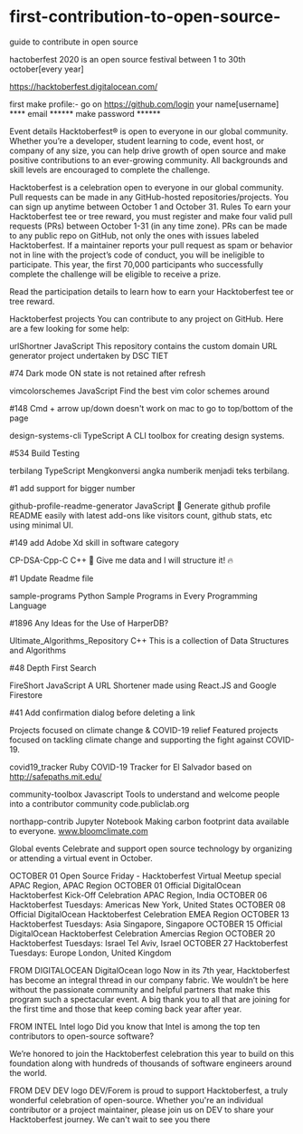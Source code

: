 # first-contribution-to-open-source-
guide to contribute in open source 

hactoberfest 2020
is an open source festival between 1 to 30th october[every year]

https://hacktoberfest.digitalocean.com/

first make profile:-
go on https://github.com/login
your name[username] ****
email ******
make password ******

Event details
Hacktoberfest® is open to everyone in our global community. Whether you’re a developer, student learning to code, event host, or company of any size, you can help drive growth of open source and make positive contributions to an ever-growing community. All backgrounds and skill levels are encouraged to complete the challenge.

Hacktoberfest is a celebration open to everyone in our global community.
Pull requests can be made in any GitHub-hosted repositories/projects.
You can sign up anytime between October 1 and October 31.
Rules
To earn your Hacktoberfest tee or tree reward, you must register and make four valid pull requests (PRs) between October 1-31 (in any time zone). PRs can be made to any public repo on GitHub, not only the ones with issues labeled Hacktoberfest. If a maintainer reports your pull request as spam or behavior not in line with the project’s code of conduct, you will be ineligible to participate. This year, the first 70,000 participants who successfully complete the challenge will be eligible to receive a prize.

Read the participation details to learn how to earn your Hacktoberfest tee or tree reward.

Hacktoberfest projects
You can contribute to any project on GitHub. Here are a few looking for some help:


urlShortner
JavaScript
This repository contains the custom domain URL generator project undertaken by DSC TIET

#74
Dark mode ON state is not retained after refresh

vimcolorschemes
JavaScript
Find the best vim color schemes around

#148
Cmd + arrow up/down doesn't work on mac to go to top/bottom of the page

design-systems-cli
TypeScript
A CLI toolbox for creating design systems.

#534
Build Testing

terbilang
TypeScript
Mengkonversi angka numberik menjadi teks terbilang.

#1
add support for bigger number

github-profile-readme-generator
JavaScript
:rocket: Generate github profile README easily with latest add-ons like visitors count, github stats, etc using minimal UI.

#149
add Adobe Xd skill in software category

CP-DSA-Cpp-C
C++
🕺 Give me data and I will structure it! 🔥

#1
Update Readme file

sample-programs
Python
Sample Programs in Every Programming Language

#1896
Any Ideas for the Use of HarperDB?

Ultimate_Algorithms_Repository
C++
This is a collection of Data Structures and Algorithms

#48
Depth First Search

FireShort
JavaScript
A URL Shortener made using React.JS and Google Firestore

#41
Add confirmation dialog before deleting a link

Projects focused on climate change & COVID-19 relief
Featured projects focused on tackling climate change and supporting the fight against COVID-19.

covid19_tracker
Ruby
COVID-19 Tracker for El Salvador based on http://safepaths.mit.edu/

community-toolbox
Javascript
Tools to understand and welcome people into a contributor community code.publiclab.org

northapp-contrib
Jupyter Notebook
Making carbon footprint data available to everyone. www.bloomclimate.com

Global events
Celebrate and support open source technology by organizing or attending a virtual event in October.

OCTOBER
01
Open Source Friday - Hacktoberfest Virtual Meetup special APAC Region, APAC Region
OCTOBER
01
Official DigitalOcean Hacktoberfest Kick-Off Celebration APAC Region, India
OCTOBER
06
Hacktoberfest Tuesdays: Americas New York, United States
OCTOBER
08
Official DigitalOcean Hacktoberfest Celebration EMEA Region
OCTOBER
13
Hacktoberfest Tuesdays: Asia Singapore, Singapore
OCTOBER
15
Official DigitalOcean Hacktoberfest Celebration Amercias Region
OCTOBER
20
Hacktoberfest Tuesdays: Israel Tel Aviv, Israel
OCTOBER
27
Hacktoberfest Tuesdays: Europe London, United Kingdom

FROM DIGITALOCEAN
DigitalOcean logo
Now in its 7th year, Hacktoberfest has become an integral thread in our company fabric. We wouldn’t be here without the passionate community and helpful partners that make this program such a spectacular event. A big thank you to all that are joining for the first time and those that keep coming back year after year.

FROM INTEL
Intel logo
Did you know that Intel is among the top ten contributors to open-source software? 

We’re honored to join the Hacktoberfest celebration this year to build on this foundation along with hundreds of thousands of software engineers around the world.

FROM DEV
DEV logo
DEV/Forem is proud to support Hacktoberfest, a truly wonderful celebration of open-source. Whether you're an individual contributor or a project maintainer, please join us on DEV to share your Hacktoberfest journey. We can't wait to see you there
